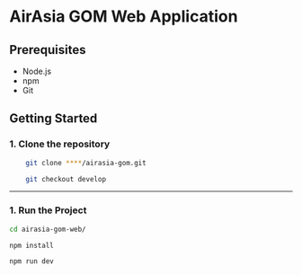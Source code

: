 # AirAsia GOM Web Application

## Prerequisites

- Node.js
- npm
- Git

## Getting Started

### 1. Clone the repository

```bash
    git clone ****/airasia-gom.git
```

```bash
    git checkout develop
```

---

### 1. Run the Project

```bash
cd airasia-gom-web/
```

```bash
npm install
```

```bash
npm run dev
```
